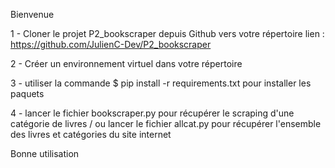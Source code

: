 Bienvenue 

1 - Cloner le projet P2_bookscraper depuis Github vers votre répertoire 
lien :  https://github.com/JulienC-Dev/P2_bookscraper

2 - Créer un environnement virtuel dans votre répertoire

3 - utiliser la commande $ pip install -r requirements.txt pour installer les paquets

4 - lancer le fichier bookscraper.py pour récupérer le scraping d'une catégorie de livres / ou lancer le fichier allcat.py pour récupérer l'ensemble des livres et catégories du site internet

Bonne utilisation 